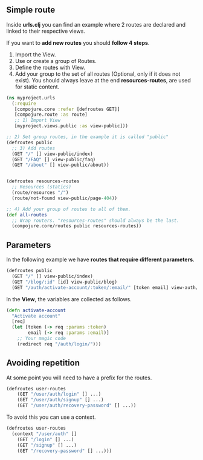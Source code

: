 ## Simple route

Inside **urls.clj** you can find an example where 2 routes are declared and linked to their respective views.

If you want to **add new routes** you should **follow 4 steps**.

1. Import the View.
2. Use or create a group of Routes.
3. Define the routes with View.
4. Add your group to the set of all routes (Optional, only if it does not exist). You should always leave at the end **resources-routes**, are used for static content.


``` clojure
(ns myproject.urls
  (:require
   [compojure.core :refer [defroutes GET]]
   [compojure.route :as route]
   ;; 1) Import View
   [myproject.views.public :as view-public]))

;; 2) Set group routes, in the example it is called "public"
(defroutes public
  ;; 3) Add routes
  (GET "/" [] view-public/index)
  (GET "/FAQ" [] view-public/faq)
  (GET "/about" [] view-public/about))


(defroutes resources-routes
  ;; Resources (statics)
  (route/resources "/")
  (route/not-found view-public/page-404))

;; 4) Add your group of routes to all of them.
(def all-routes
  ;; Wrap routers. "resources-routes" should always be the last.
  (compojure.core/routes public resources-routes))
```

## Parameters

In the following example we have **routes that require different parameters**.

``` clojure
(defroutes public
  (GET "/" [] view-public/index)
  (GET "/blog/:id" [id] view-public/blog)
  (GET "/auth/activate-account/:token/:email/" [token email] view-auth/activate-account))
```

In the **View**, the variables are collected as follows.

``` clojure
(defn activate-account
  "Activate account"
  [req]
  (let [token (-> req :params :token)
        email (-> req :params :email)]
    ;; Your magic code
    (redirect req "/auth/login/")))
```

## Avoiding repetition

At some point you will need to have a prefix for the routes.

``` clojure
(defroutes user-routes
    (GET "/user/auth/login" [] ...)
    (GET "/user/auth/signup" [] ...)
    (GET "/user/auth/recovery-password" [] ...))
```

To avoid this you can use a context.

``` clojure
(defroutes user-routes
  (context "/user/auth" []
    (GET "/login" [] ...)
    (GET "/signup" [] ...)
    (GET "/recovery-password" [] ...)))
```
